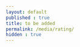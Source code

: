 ```yaml
---
layout: default
published : true
title: to be added
permalink: /media/rating/  
hidden : true
--- 
```



